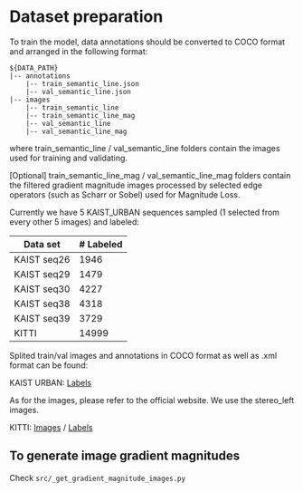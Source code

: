 # Dataset preparation

To train the model, data annotations should be converted to COCO format and arranged in the following format:

  ~~~
  ${DATA_PATH}
  |-- annotations
      |-- train_semantic_line.json
      |-- val_semantic_line.json
  |-- images
      |-- train_semantic_line
      |-- train_semantic_line_mag
      |-- val_semantic_line
      |-- val_semantic_line_mag 
  ~~~

where train_semantic_line / val_semantic_line folders contain the images used for training and validating.

[Optional] train_semantic_line_mag / val_semantic_line_mag folders contain the filtered gradient magnitude images processed by 
selected edge operators (such as Scharr or Sobel) used for Magnitude Loss.

Currently we have 5 KAIST_URBAN sequences sampled (1 selected from every other 5 images) and labeled:

| Data set | # Labeled  |
|---|---|
| KAIST seq26  | 1946  |
| KAIST seq29  | 1479  |
| KAIST seq30  | 4227  |
| KAIST seq38  | 4318  |
| KAIST seq39  | 3729  |
| KITTI | 14999 |

Splited train/val images and annotations in COCO format as well as .xml format can be found:

KAIST URBAN:
[Labels](https://drive.google.com/file/d/1DviC3huFzjDh42jkwwMAkN7k-ZvEa4rG/view?usp=sharing)

As for the images, please refer to the official website. We use the stereo_left images.

KITTI:
[Images](https://drive.google.com/file/d/1O1QU46uNawF8zmVzWRXYLE3EESM4kkTK/view?usp=sharing) / 
[Labels](https://drive.google.com/file/d/1ARfByYB5EHsLpI4ChV-x26VnMpK4WR7r/view?usp=sharing)

## To generate image gradient magnitudes

Check ```src/_get_gradient_magnitude_images.py```